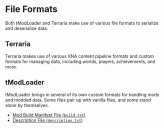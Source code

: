 # File Formats

Both tModLoader and Terraria make use of various file formats to serialize and deserialize data.

## Terraria

Terraria makes use of various XNA content pipeline formats and custom formats for managing data, including worlds, players, achievements, and more.

## tModLoader

tModLoader brings in several of its own custom formats for handling mods and modded data. Some files pair up with vanilla files, and some stand alone by themselves.

- [Mod Build Manifest File (`build.txt`)](/docs/tmodloader/files/build)
- [Description File (`description.txt`)](/docs/tmodloader/files/description)